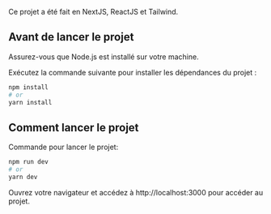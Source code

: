 Ce projet a été fait en NextJS, ReactJS et Tailwind.

## Avant de lancer le projet

Assurez-vous que Node.js est installé sur votre machine.

Exécutez la commande suivante pour installer les dépendances du projet :

```bash
npm install
# or
yarn install
```

## Comment lancer le projet

Commande pour lancer le projet:

```bash
npm run dev
# or
yarn dev
```
Ouvrez votre navigateur et accédez à http://localhost:3000 pour accéder au projet.

